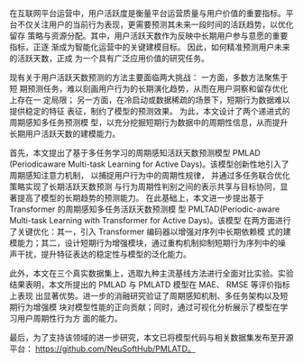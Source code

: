 在互联网平台运营中，用户活跃度是衡量平台运营质量与用户价值的重要指标。平
台不仅关注用户的当前行为表现，更需要预测其未来一段时间的活跃趋势，以优化留存
策略与资源分配。其中，用户活跃天数作为反映中长期用户参与意愿的重要指标，正逐
渐成为智能化运营中的关键建模目标。 因此，如何精准预测用户未来的活跃天数，正成
为一个具有广泛应用价值的研究任务。

现有关于用户活跃天数预测的方法主要面临两大挑战： 一方面，多数方法聚焦于短
期预测任务，难以刻画用户行为的长期演化趋势，从而在用户洞察和留存优化上存在一
定局限； 另一方面，在冷启动或数据稀疏的场景下，短期行为数据难以提供稳定的特征
表征，制约了模型的预测效果。 为此，本文设计了两个递进式的周期感知多任务预测模
型，以充分挖掘短期行为数据中的周期性信息，从而提升长期用户活跃天数的建模能力。

首先，本文提出了基于多任务学习的周期感知活跃天数预测模型 PMLAD (Periodicaware Multi-task Learning for Active Days)。该模型创新性地引入了周期感知注意力机制，
以捕捉用户行为中的周期性规律， 并通过多任务联合优化策略实现了长期活跃天数预测
与行为周期性判别之间的表示共享与目标协同，显著提高了模型的长期趋势的预测能力。
在此基础上，本文进一步提出基于 Transformer 的周期感知多任务活跃天数预测模
型 PMLTAD(Periodic-aware Multi-task Learning with Transformer for Active Days)。该模型
在两方面进行了关键优化：其一，引入 Transformer 编码器以增强对序列中长期依赖模
式的建模能力；其二，设计短期行为增强模块，通过重构机制抑制短期行为序列中的噪
声干扰，提升特征表达的稳定性与模型的泛化能力。

此外，本文在三个真实数据集上，选取九种主流基线方法进行全面对比实验。实验
结果表明，本文所提出的 PMLAD 与 PMLATD 模型在 MAE、 RMSE 等评价指标上表现
出显著优势。进一步的消融研究验证了周期感知机制、多任务架构以及短期行为增强模
块对模型性能的正向贡献；同时，通过可视化分析展示了模型在学习用户周期性行为方
面的能力。

最后，为了支持该领域的进一步研究，本文已将模型代码与相关数据集发布至开源
平台： https://github.com/NeuSoftHub/PMLATD。
